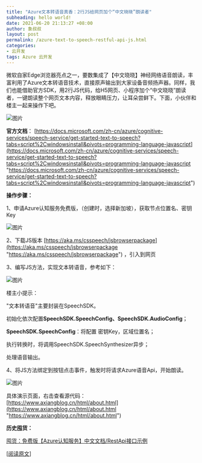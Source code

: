 ```yaml
---
title: "Azure文本转语音真香：2行JS给网页加个“中文晓晓”朗读者"
subheading: hello world!
date: 2021-06-20 21:13:27 +08:00
author: 象叔叔
layout: post
permalink: /azure-text-to-speech-restful-api-js.html
categories:
- 云开发
tags: Azure 云开发
---
```


微软自家Edge浏览器亮点之一，要数集成了【中文晓晓】神经网络语音朗读，丰富利用了Azure文本转语音技术，直接原声输出到大家设备音频扬声器。同样，我们也能借助官方SDK，用2行JS代码，给H5网页、小程序加个“中文晓晓”朗读者，一键朗读整个网页文本内容，释放眼睛压力，让耳朵尝鲜下。下面，小伙伴和楼主一起来操作下吧。

![图片](https://mmbiz.qpic.cn/mmbiz_png/9GCBOx7tR28MP5EpE4Piaw480wEMZysvqUibGO8XAwdVGiaEERPTIsiaSfacz0wVYaflMOyPME4Eln13LDf0hg7G2Q/640?wx_fmt=png&tp=webp&wxfrom=5&wx_lazy=1&wx_co=1 "图片")

**官方文档**：
[https://docs.microsoft.com/zh-cn/azure/cognitive-services/speech-service/get-started-text-to-speech?tabs=script%2Cwindowsinstall&pivots=programming-language-javascript](https://docs.microsoft.com/zh-cn/azure/cognitive-services/speech-service/get-started-text-to-speech?tabs=script%2Cwindowsinstall&pivots=programming-language-javascript "https://docs.microsoft.com/zh-cn/azure/cognitive-services/speech-service/get-started-text-to-speech?tabs=script%2Cwindowsinstall&pivots=programming-language-javascript")


**操作步骤：**

1、申请Azure认知服务免费版，（创建时，选择新加坡），获取节点位置名、密钥Key

![图片](https://mmbiz.qpic.cn/mmbiz_png/9GCBOx7tR28MP5EpE4Piaw480wEMZysvqDbxKBQhRSj23SQ4s9oFKS5BIHsxznibN0vX06wnw5PibWIPphwr71SRw/640?wx_fmt=png&tp=webp&wxfrom=5&wx_lazy=1&wx_co=1 "图片")

2、下载JS版本 
[https://aka.ms/csspeech/jsbrowserpackage](https://aka.ms/csspeech/jsbrowserpackage "https://aka.ms/csspeech/jsbrowserpackage") ，引入到网页

3、编写JS方法，实现文本转语音，参考如下：

![图片](https://mmbiz.qpic.cn/mmbiz_png/9GCBOx7tR28MP5EpE4Piaw480wEMZysvqZP4ZvyUgubfzh7NqvTdhemxz9DsxHYxCx1CWRmpTvibmjJLgyOFib6yA/640?wx_fmt=png&tp=webp&wxfrom=5&wx_lazy=1&wx_co=1 "图片")

楼主小提示：

"文本转语音"主要封装在SpeechSDK。

初始化依次配置**SpeechSDK.SpeechConfig、SpeechSDK.AudioConfig**；

**SpeechSDK.SpeechConfig**：将配置 密钥Key，区域位置名；

执行转换时，将调用SpeechSDK.SpeechSynthesizer异步；

处理语音输出。

4、将JS方法绑定到按钮点击事件，触发时将请求Azure语音Api，开始朗读。

![图片](https://mmbiz.qpic.cn/mmbiz_png/9GCBOx7tR28MP5EpE4Piaw480wEMZysvqukvkWvDLcHia1CXVCvaeQibhrQmKRhUodKgY7ERibv90mpt4Y7y9ND5Eg/640?wx_fmt=png&tp=webp&wxfrom=5&wx_lazy=1&wx_co=1 "图片")

具体演示页面，右击查看源代码：
[https://www.axiangblog.cn/html/about.html](https://www.axiangblog.cn/html/about.html "https://www.axiangblog.cn/html/about.html")

**历史囤货：**

[囤货：免费版【Azure认知服务】中文文档/RestApi接口示例](/azure-cognitive-service-free-restful-api.html "囤货：免费版【Azure认知服务】中文文档/RestApi接口示例")

[[阅读原文](https://mp.weixin.qq.com/s?__biz=MzI4MzA2OTg1Ng==&mid=100002678&idx=4&sn=e650fcf6e05430ffb3ccbab667b3cf85&chksm=6b9117b95ce69eaf30ed0bd480b34b798c3ec8ca857c128fc89f87a0b994f981d639b49b7bec#rd "阅读原文")]